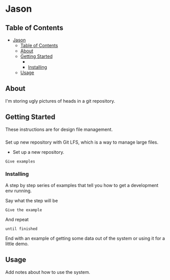 # Jason

## Table of Contents

- [Jason](#jason)
  - [Table of Contents](#table-of-contents)
  - [About ](#about)
  - [Getting Started ](#getting-started)
    - [](#)
    - [Installing](#installing)
  - [Usage ](#usage)

## About <a name = "about"></a>

I'm storing ugly pictures of heads in a git repository.

## Getting Started <a name = "getting_started"></a>

These instructions are for design file management.

### 

Set up new repository with Git LFS, which is a way to manage large files.
- Set up a new repository.
```
Give examples
```

### Installing

A step by step series of examples that tell you how to get a development env running.

Say what the step will be

```
Give the example
```

And repeat

```
until finished
```

End with an example of getting some data out of the system or using it for a little demo.

## Usage <a name = "usage"></a>

Add notes about how to use the system.
